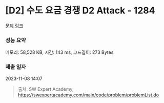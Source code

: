# [D2] 수도 요금 경쟁 D2 Attack - 1284 

[문제 링크](https://swexpertacademy.com/main/code/problem/problemDetail.do?contestProbId=AV189xUaI8UCFAZN) 

### 성능 요약

메모리: 58,528 KB, 시간: 143 ms, 코드길이: 273 Bytes

### 제출 일자

2023-11-08 14:07



> 출처: SW Expert Academy, https://swexpertacademy.com/main/code/problem/problemList.do